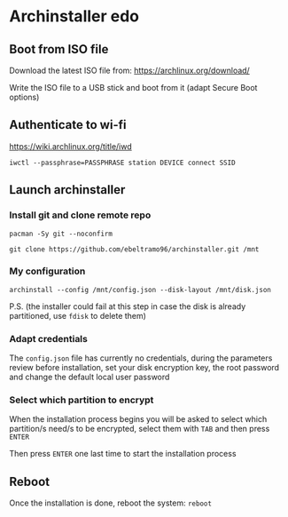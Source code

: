 # Archinstaller edo

## Boot from ISO file

Download the latest ISO file from: https://archlinux.org/download/

Write the ISO file to a USB stick and boot from it (adapt Secure Boot options)

## Authenticate to wi-fi

https://wiki.archlinux.org/title/iwd

`iwctl --passphrase=PASSPHRASE station DEVICE connect SSID`

## Launch archinstaller

### Install git and clone remote repo

`pacman -Sy git --noconfirm`

`git clone https://github.com/ebeltramo96/archinstaller.git /mnt`

### My configuration

`archinstall --config /mnt/config.json --disk-layout /mnt/disk.json`

P.S. (the installer could fail at this step in case the disk is already partitioned, use `fdisk` to delete them)

### Adapt credentials
  
The `config.json` file has currently no credentials, during the parameters review before installation, set your disk encryption key, the root password and change the default local user password

### Select which partition to encrypt
  
When the installation process begins you will be asked to select which partition/s need/s to be encrypted, select them with `TAB` and then press `ENTER` 

Then press `ENTER` one last time to start the installation process

## Reboot

Once the installation is done, reboot the system: `reboot`
